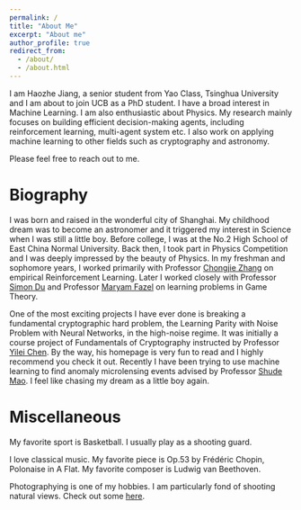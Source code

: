 ```yaml
---
permalink: /
title: "About Me"
excerpt: "About me"
author_profile: true
redirect_from: 
  - /about/
  - /about.html
---
```


I am Haozhe Jiang, a senior student from Yao Class, Tsinghua University and I am about to join UCB as a PhD student. I have a broad interest in Machine Learning. I am also enthusiastic about Physics. My research mainly focuses on building efficient decision-making agents, including reinforcement learning, multi-agent system etc. I also work on applying machine learning to other fields such as cryptography and astronomy.

Please feel free to reach out to me.

Biography
======

I was born and raised in the wonderful city of Shanghai. My childhood dream was to become an astronomer and it triggered my interest in Science when I was still a little boy. Before college, I was at the No.2 High School of East China Normal University. Back then, I took part in Physics Competition and I was deeply impressed by the beauty of Physics. In my freshman and sophomore years, I worked primarily with Professor [Chongjie Zhang](https://engineering.wustl.edu/faculty/Chongjie-Zhang.html) on empirical Reinforcement Learning. Later I worked closely with Professor [Simon Du](https://simonshaoleidu.com) and Professor [Maryam Fazel](https://people.ece.uw.edu/fazel_maryam/) on learning problems in Game Theory.

One of the most exciting projects I have ever done is breaking a fundamental cryptographic hard problem, the Learning Parity with Noise Problem with Neural Networks, in the high-noise regime. It was initially a course project of Fundamentals of Cryptography instructed by Professor [Yilei Chen](http://www.chenyilei.net). By the way, his homepage is very fun to read and I highly recommend you check it out. Recently I have been trying to use machine learning to find anomaly microlensing events advised by Professor [Shude Mao](http://i.astro.tsinghua.edu.cn/~smao/). I feel like chasing my dream as a little boy again.

Miscellaneous
======

My favorite sport is Basketball. I usually play as a shooting guard.

I love classical music. My favorite piece is Op.53 by Frédéric Chopin, Polonaise in A Flat. My favorite composer is Ludwig van Beethoven.

Photographying is one of my hobbies. I am particularly fond of shooting natural views. Check out some [here](https://astro-eric.github.io/photos/).
